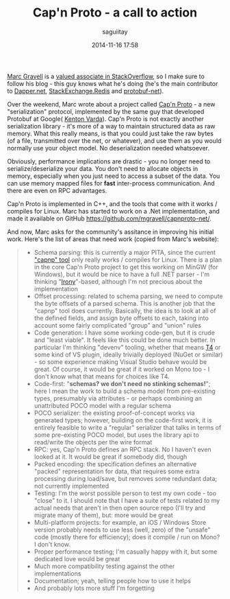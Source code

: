 ﻿---
layout: post
title: "Cap'n Proto - a call to action"
date: 2014-11-16 17:58
author: saguiitay
comments: true
categories: [Development]
tags: [.Net]
share: true
redirect_from:
 - /2014-11-16-cap-n-proto-a-call-to-action/
 - /development/cap-n-proto-a-call-to-action/
---
[Marc Gravell](http://blog.marcgravell.com/) is a [valued associate in StackOverflow](http://blog.stackoverflow.com/2010/06/welcome-stack-overflow-valued-associates-00006-and-00007/), so I make sure to follow his blog - this
guy knows what he's doing (he's the main contributor to [Dapper.net](https://github.com/StackExchange/dapper-dot-net), [StackExchange.Redis](https://github.com/StackExchange/StackExchange.Redis) and
[protobuf-net](http://code.google.com/p/protobuf-net/)).

Over the weekend, Marc wrote about a project called [Cap'n Proto](http://kentonv.github.io/capnproto/) - a new "serialization" protocol, implemented by the same guy that developed Protobuf at Google(
[Kenton Varda](https://twitter.com/kentonvarda)). Cap'n Proto is not exactly another serialization library - it's more of a way to maintain structured data as raw memory. What this really means, is that you could just
take the raw bytes (of a file, transmitted over the net, or whatever), and use them as you would normally use your object model. No deserialization needed whatsoever.

Obviously, performance implications are drastic - you no longer need to serialize/deserialize your data. You don't need to allocate objects in memory, especially when you just need to access a subset of the data. You can
use memory mapped files for **fast** inter-process communication. And there are even on RPC advantages.

Cap'n Proto is implemented in C++, and the tools that come with it works / compiles for Linux. Marc has started to work on a .Net implementation, and made it available on GitHub <https://github.com/mgravell/capnproto-net/>.

And now, Marc asks for the community's assitance in improving his initial work. Here's the list of areas that need work (copied from Marc's website):

>  * Schema parsing: this is currently a major PITA, since the current ["capnp" tool](http://kentonv.github.io/capnproto/capnp-tool.html) only really works / compiles for Linux. There is a plan in the core Cap'n Proto project
>    to get this working on MinGW (for Windows), but it would be nice to have a full .NET parser - I'm thinking "[Irony](https://irony.codeplex.com/)"-based, although I'm not precious about the implementation
>  * Offset processing: related to schema parsing, we need to compute the byte offsets of a parsed schema. This is another job that the "capnp" tool does currently. Basically, the idea is to look at all of the defined fields,
>    and assign byte offsets to each, taking into account some fairly complicated "group" and "union" rules
>  * Code generation: I have some working code-gen, but it is crude and "least viable". It feels like this could be done much better. In particular I'm thinking "devenv" tooling, whether that means
>    [T4](http://msdn.microsoft.com/en-us/library/bb126445.aspx) or some kind of VS plugin, ideally trivially deployed (NuGet or similar) - so some experience making Visual Studio behave would be great. Of course, it would be
>    great if it worked on Mono too - I don't know what that means for choices like T4.
>  * Code-first: "__schemas? we don't need no stinking schemas!__"; here I mean the work to build a schema model from pre-existing types, presumably via attributes - or perhaps combining an unattributed POCO model with a regular schema
>  * POCO serializer: the existing proof-of-concept works via generated types; however, building on the code-first work, it is entirely feasible to write a "regular" serializer that talks in terms of some pre-existing POCO
>    model, but uses the library api to read/write the objects per the wire format
>  * RPC: yes, Cap'n Proto defines an RPC stack. No I haven't even looked at it. It would be great if somebody did, though
>  * Packed encoding: the specification defines an alternative "packed" representation for data, that requires some extra processing during load/save, but removes some redundant data; not currently implemented
>  * Testing: I'm the worst possible person to test my own code - too "close" to it. I should note that I have a suite of tests related to my actual needs that aren't in then open source repo (I'll try and migrate many of them),
>    but: more would be great
>  * Multi-platform projects: for example, an iOS / Windows Store version probably needs to use less (well, zero) of the "unsafe" code (mostly there for efficiency); does it compile / run on Mono? I don't know.
>  * Proper performance testing; I'm casually happy with it, but some dedicated love would be great
>  * Much more compatibility testing against the other implementations
>  * Documentation; yeah, telling people how to use it helps
>  * And probably lots more stuff I'm forgetting
